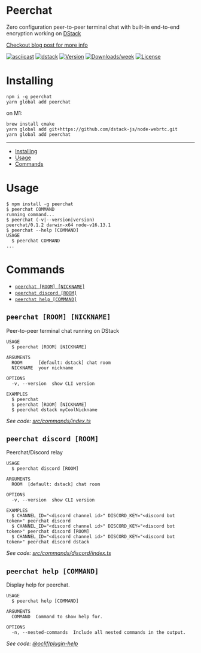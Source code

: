 Peerchat
===============

Zero configuration peer-to-peer terminal chat with built-in end-to-end encryption working on [DStack](https://github.com/dstack-js/dstack)

[Checkout blog post for more info](https://dstack.0x77.dev/blog/peerchat)

[![asciicast](https://asciinema.org/a/465056.svg)](https://asciinema.org/a/465056)
[![dstack](https://dstack.0x77.dev/img/badge.svg)](https://dstack.0x77.dev)
[![Version](https://img.shields.io/npm/v/peerchat.svg)](https://npmjs.org/package/peerchat)
[![Downloads/week](https://img.shields.io/npm/dw/peerchat.svg)](https://npmjs.org/package/peerchat)
[![License](https://img.shields.io/npm/l/peerchat.svg)](https://github.com/dstack-js/chat/blob/master/package.json)

# Installing

```console
npm i -g peerchat
yarn global add peerchat
```

on M1:

```console
brew install cmake
yarn global add git+https://github.com/dstack-js/node-webrtc.git
yarn global add peerchat
```


---

<!-- toc -->
* [Installing](#installing)
* [Usage](#usage)
* [Commands](#commands)
<!-- tocstop -->
# Usage
<!-- usage -->
```sh-session
$ npm install -g peerchat
$ peerchat COMMAND
running command...
$ peerchat (-v|--version|version)
peerchat/0.1.2 darwin-x64 node-v16.13.1
$ peerchat --help [COMMAND]
USAGE
  $ peerchat COMMAND
...
```
<!-- usagestop -->
# Commands
<!-- commands -->
* [`peerchat [ROOM] [NICKNAME]`](#peerchat-room-nickname)
* [`peerchat discord [ROOM]`](#peerchat-discord-room)
* [`peerchat help [COMMAND]`](#peerchat-help-command)

## `peerchat [ROOM] [NICKNAME]`

Peer-to-peer terminal chat running on DStack

```
USAGE
  $ peerchat [ROOM] [NICKNAME]

ARGUMENTS
  ROOM      [default: dstack] chat room
  NICKNAME  your nickname

OPTIONS
  -v, --version  show CLI version

EXAMPLES
  $ peerchat
  $ peerchat [ROOM] [NICKNAME]
  $ peerchat dstack myCoolNickname
```

_See code: [src/commands/index.ts](https://github.com/dstack-js/chat/blob/v0.1.2/src/commands/index.ts)_

## `peerchat discord [ROOM]`

Peerchat/Discord relay

```
USAGE
  $ peerchat discord [ROOM]

ARGUMENTS
  ROOM  [default: dstack] chat room

OPTIONS
  -v, --version  show CLI version

EXAMPLES
  $ CHANNEL_ID="<discord channel id>" DISCORD_KEY="<discord bot token>" peerchat discord
  $ CHANNEL_ID="<discord channel id>" DISCORD_KEY="<discord bot token>" peerchat discord [ROOM]
  $ CHANNEL_ID="<discord channel id>" DISCORD_KEY="<discord bot token>" peerchat discord dstack
```

_See code: [src/commands/discord/index.ts](https://github.com/dstack-js/chat/blob/v0.1.2/src/commands/discord/index.ts)_

## `peerchat help [COMMAND]`

Display help for peerchat.

```
USAGE
  $ peerchat help [COMMAND]

ARGUMENTS
  COMMAND  Command to show help for.

OPTIONS
  -n, --nested-commands  Include all nested commands in the output.
```

_See code: [@oclif/plugin-help](https://github.com/oclif/plugin-help/blob/v5.1.10/src/commands/help.ts)_
<!-- commandsstop -->
